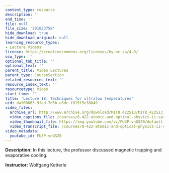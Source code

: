 ```yaml
---
content_type: resource
description: ''
end_time: ''
file: null
file_size: '201023758'
hide_download: true
hide_download_original: null
learning_resource_types:
- Lecture Videos
license: https://creativecommons.org/licenses/by-nc-sa/4.0/
ocw_type: ''
optional_tab_title: ''
optional_text: ''
parent_title: Video Lectures
parent_type: CourseSection
related_resources_text: ''
resource_index_text: ''
resourcetype: Video
start_time: ''
title: 'Lecture 18: Techniques for ultralow temperatures'
uid: daf00663-9fad-7d5b-a3dc-f815f5e38849
video_files:
  archive_url: http://www.archive.org/download/MIT8.422S13/MIT8_422S13_lec18_300k.mp4
  video_captions_file: /courses/8-422-atomic-and-optical-physics-ii-spring-2013/7b7048c8643550aa8a39c343d69596f9_FU3P-vnGSZ0.vtt
  video_thumbnail_file: https://img.youtube.com/vi/FU3P-vnGSZ0/default.jpg
  video_transcript_file: /courses/8-422-atomic-and-optical-physics-ii-spring-2013/8ba92822f8e256e3d1f533d864dcfb31_FU3P-vnGSZ0.pdf
video_metadata:
  youtube_id: FU3P-vnGSZ0
---
```


**Description:** In this lecture, the professor discussed magnetic trapping and evaporative cooling.

**Instructor:** Wolfgang Ketterle

